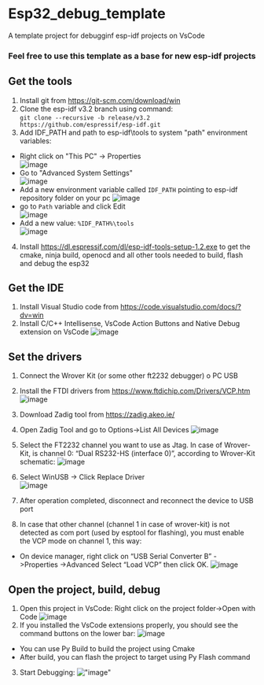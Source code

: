 # Esp32_debug_template
A template project for debugginf esp-idf projects on VsCode

### Feel free to use this template as a base for new esp-idf projects

## Get the tools ##
1. Install git from https://git-scm.com/download/win
2. Clone the esp-idf v3.2 branch using command:  
 `git clone --recursive -b release/v3.2 https://github.com/espressif/esp-idf.git`
3. Add IDF_PATH and path to esp-idf\tools to system "path" environment variables:

- Right click on "This PC" -> Properties    
    ![image](img/env1.jpg) 
- Go to "Advanced System Settings"  
    ![image](img/env2.jpg)  
- Add a new environment variable called `IDF_PATH` pointing to esp-idf repository folder on your pc 
    ![image](img/IDF_PATH.jpg)  
- go to `Path` variable and click Edit  
    ![image](img/win_path.jpg)  
- Add a new value: `%IDF_PATH%\tools`   
    ![image](img/idf_py_path.jpg)   

4. Install https://dl.espressif.com/dl/esp-idf-tools-setup-1.2.exe 
to get the cmake, ninja build, openocd and all other tools needed to build, flash and debug the esp32 


## Get the IDE ##
1. Install Visual Studio code from https://code.visualstudio.com/docs/?dv=win
2. Install C/C++ Intellisense, VsCode Action Buttons and Native Debug extension on VsCode
 ![image](img/VsCode_extensions.jpg)

## Set the drivers ##
1. Connect the Wrover Kit (or some other ft2232 debugger) o PC USB
2. Install the FTDI drivers from https://www.ftdichip.com/Drivers/VCP.htm
 ![image](DeviceManager1.PNG)
3. Download Zadig tool from https://zadig.akeo.ie/
4. Open Zadig Tool and go to Options->List All Devices
 ![image](img/zadig1.png)
5. Select the FT2232 channel you want to use as Jtag.
In case of Wrover-Kit, is channel 0: “Dual RS232-HS (interface 0)”, according to Wrover-Kit schematic:
 ![image](img/wrover_ft2232.PNG)


6. Select WinUSB -> Click Replace Driver  
 ![image](img/zadig2.PNG)
7. After operation completed, disconnect and reconnect the device to USB port
8. In case that other channel (channel 1 in case of wrover-kit) is not detected as com port (used by esptool for flashing),
you must enable the VCP mode on channel 1, this way:
- On device manager, right click on “USB Serial Converter B” - >Properties ->Advanced
Select “Load VCP” then click OK.
 ![image](img/vcp.PNG)

## Open the project, build, debug ##

1. Open this project in VsCode: Right click on the project folder->Open with Code
 ![image](img/OpenProject.jpg)
2. If you installed the VsCode extensions properly, you should see the command buttons on the lower bar:
 ![image](img/bar.jpg)
- You can use Py Build to build the project using Cmake
- After build, you can flash the project to target using Py Flash command
3. Start Debugging:
 !["image"](img/Esp32_win_gdb_debug.jpg)